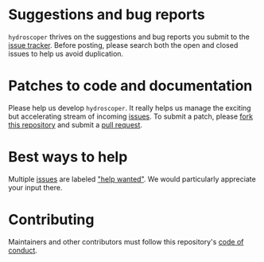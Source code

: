 # Suggestions and bug reports

`hydroscoper` thrives on the suggestions and bug reports you submit to the [issue tracker](https://github.com/kvantas/hydroscoper/issues). Before posting, please search both the open and closed issues to help us avoid duplication.

# Patches to code and documentation

Please help us develop `hydroscoper`. It really helps us manage the exciting but accelerating stream of incoming [issues](https://github.com/kvantas/hydroscoper/issues). To submit a patch, please [fork this repository](https://help.github.com/articles/fork-a-repo/) and submit a [pull request](https://github.com/kvantas/hydroscoper/pulls).

# Best ways to help

Multiple [issues](https://github.com/ropensci/kvantas/hydroscoper) are labeled ["help wanted"](https://github.com/kvantas/hydroscoper/issues?q=is%3Aissue+is%3Aopen+label%3A%22help+wanted%22). We would particularly appreciate your input there.

# Contributing

Maintainers and other contributors must follow this repository's [code of conduct](https://github.com/kvantas/hydroscoper/blob/master/CONDUCT.md).
